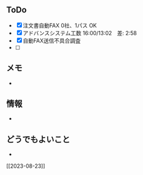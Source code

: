 ## ToDo
- [x] 注文書自動FAX 0社、1パス OK
- [x] アドバンスシステム工数 16:00/13:02　差: 2:58
- [x] 自動FAX送信不具合調査
- [ ] 


## メモ
- 


## 情報
- 


## どうでもよいこと
- 


[[2023-08-23]]

